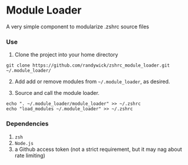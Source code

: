 # Module Loader

A very simple component to modularize .zshrc source files

### Use

1.  Clone the project into your home directory
```
git clone https://github.com/randywick/zshrc_module_loader.git ~/.module_loader/
```

2.  Add add or remove modules from `~/.module_loader`, as desired.

3.  Source and call the module loader.
```
echo ". ~/.module_loader/module_loader" >> ~/.zshrc
echo "load_modules ~/.module_loader" >> ~/.zshrc
```

### Dependencies

1.  `zsh`
2.  `Node.js`
3.  a Github access token (not a strict requirement, but it may nag about
    rate limiting)